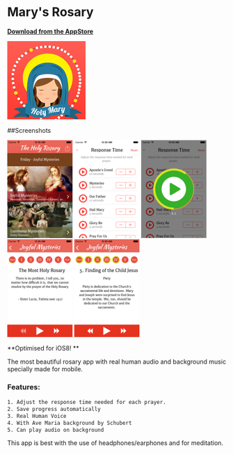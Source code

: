 # Mary's Rosary

**[Download from the AppStore](https://itunes.apple.com/us/app/marys-rosary/id1034355078?ls=1&mt=8)**

![image](https://raw.githubusercontent.com/webninjamobile/marys-rosary/master/appstore_assets/appicons/Icon-60%403x.png)


##Screenshots


<img src="https://raw.githubusercontent.com/webninjamobile/marys-rosary/master/appstore_assets/screenshots/1.png" width="150">
<img src="https://raw.githubusercontent.com/webninjamobile/marys-rosary/master/appstore_assets/screenshots/2.png" width="150">
<img src="https://raw.githubusercontent.com/webninjamobile/marys-rosary/master/appstore_assets/screenshots/3.png" width="150">
<img src="https://raw.githubusercontent.com/webninjamobile/marys-rosary/master/appstore_assets/screenshots/4.png" width="150">
<img src="https://raw.githubusercontent.com/webninjamobile/marys-rosary/master/appstore_assets/screenshots/5.png" width="150">

**Optimised for iOS8!
**

The most beautiful rosary app with real human audio and background music specially made for mobile.

### Features:
	1. Adjust the response time needed for each prayer. 
	2. Save progress automatically
	3. Real Human Voice
	4. With Ave Maria background by Schubert
	5. Can play audio on background

This app is best with the use of headphones/earphones and for meditation.

